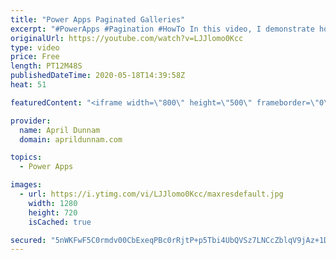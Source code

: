 ```yaml
---
title: "Power Apps Paginated Galleries"
excerpt: "#PowerApps #Pagination #HowTo In this video, I demonstrate how to add pagination to your Power Apps Galleries.  This technique utilize collections, the LastN & FirstN functions and the With function to help break down your data source into bite sized chunks.  I've created a corresponding blog post which"
originalUrl: https://youtube.com/watch?v=LJJlomo0Kcc
type: video
price: Free
length: PT12M48S
publishedDateTime: 2020-05-18T14:39:58Z
heat: 51

featuredContent: "<iframe width=\"800\" height=\"500\" frameborder=\"0\" src=\"https://www.youtube.com/embed/LJJlomo0Kcc\" allow=\"accelerometer; autoplay; encrypted-media; gyroscope; picture-in-picture\" allowfullscreen></iframe>"

provider:
  name: April Dunnam
  domain: aprildunnam.com

topics:
  - Power Apps

images:
  - url: https://i.ytimg.com/vi/LJJlomo0Kcc/maxresdefault.jpg
    width: 1280
    height: 720
    isCached: true

secured: "5nWKFwF5C0rmdv00CbExeqPBc0rRjtP+p5Tbi4UbQVSz7LNCcZblqV9jAz+1DNgKxtjvLvoegsks8bN/8eYK8vwx9rIAY450qiIB4fcDY4Igg5elc00VcmBVdsMXa/OhXZuQo9C+T8qktgNjXv0/HdAwVcr6JMl+srHmaqTeb98HITcb8rRPaxr8CUsdDyEXi6zm/rIxJ/VvXuDEKXqMi3fqDOnG0nG4bP6a/AGgpQzbd1Z3Syvd8Y8vntSv0NON2g/Ic0RFvs649CgkHPI8aG+JC1Aa8l9KwDob5elBG1K4HvDPzU82eTS8+9+5InMRD7dEwnOOfVpA35RYNkgMyiUL7s2A2Zh6C1kfOIprxLDzX6irI0YWm/OS06RqggSzCPvpkQjzsgifjPR4TWJiJk2P+R3svmB5J+OyhFN5e/k=;7GmtBB60YQ90XKF3gp4w6g=="
---
```


